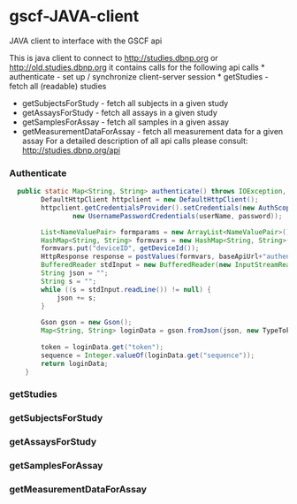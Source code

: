 gscf-JAVA-client
===============

JAVA client to interface with the GSCF api

  This is java client to connect to http://studies.dbnp.org or http://old.studies.dbnp.org
	 it contains calls for the following api calls
	 * authenticate - set up / synchronize client-server session
	 * getStudies - fetch all (readable) studies
   * getSubjectsForStudy - fetch all subjects in a given study
   * getAssaysForStudy - fetch all assays in a given study
   * getSamplesForAssay - fetch all samples in a given assay
   * getMeasurementDataForAssay - fetch all measurement data for a given assay
	For a detailed description of all api calls please consult: http://studies.dbnp.org/api

### Authenticate ###

```Java
  public static Map<String, String> authenticate() throws IOException, NoSuchAlgorithmException{
		DefaultHttpClient httpclient = new DefaultHttpClient();
		httpclient.getCredentialsProvider().setCredentials(new AuthScope(AuthScope.ANY_HOST, AuthScope.ANY_PORT),
				new UsernamePasswordCredentials(userName, password));

		List<NameValuePair> formparams = new ArrayList<NameValuePair>();
		HashMap<String, String> formvars = new HashMap<String, String>();
		formvars.put("deviceID", getDeviceId());
		HttpResponse response = postValues(formvars, baseApiUrl+"authenticate");	
		BufferedReader stdInput = new BufferedReader(new InputStreamReader(response.getEntity().getContent()));
		String json = "";
		String s = "";
		while ((s = stdInput.readLine()) != null) {
			json += s;
		}
		
		Gson gson = new Gson();
		Map<String, String> loginData = gson.fromJson(json, new TypeToken<Map<String, String>>(){}.getType());
		
		token = loginData.get("token");
		sequence = Integer.valueOf(loginData.get("sequence"));	
		return loginData;
	}
```
### getStudies ###
### getSubjectsForStudy ###
### getAssaysForStudy ###
### getSamplesForAssay ###
### getMeasurementDataForAssay ###
